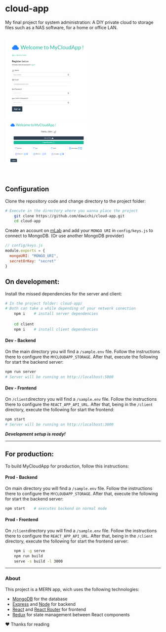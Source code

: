 # cloud-app

My final project for system administration: A DIY private cloud to storage files such as a NAS software, for a home or office LAN.

<br/>
<img src="./sample1.png" alt="app image" width="55%"/>
<img src="./sample2.png" alt="app image" width="55%"/>
<br/><br/><br/>

## Configuration

Clone the repository code and change directory to the project folder:
```bash
# Execute in the directory where you wanna place the project
	git clone https://github.com/dawichi/cloud-app.git
	cd cloud-app
```

Create an account on [mLab](http://mlab.com) and add your `MONGO URI` in `config/keys.js` to connect to MongoDB. (Or use another MongoDB provider)

```javascript
// config/keys.js
module.exports = {
  mongoURI: "MONGO_URI",
  secretOrKey: "secret"
}
```


## On development:

Install the missed dependencies for the server and client:
```bash
# In the project folder: cloud-app/
# Both can take a while depending of your network conection
	npm i    # install server dependencies
	
	cd client
	npm i    # install client dependencies
```


#### Dev - Backend

On the main directory you will find a `/sample.env` file. Follow the instructions there to configure the `MYCLOUDAPP_STORAGE`. After that, execute the following for start the backend server:

```bash
npm run server
# Server will be running on http://localhost:5000
```


#### Dev - Frontend

On `/client`directory you will find a `/sample.env` file. Follow the instructions there to configure the `REACT_APP_API_URL`. After that, being in the `/client` directory, execute the following for start the frontend:

```bash
npm start
# Server will be running on http://localhost:3000
```

***Development setup is ready!***

---


## For production:

To build MyCloudApp for production, follow this instructions:



#### Prod - Backend

On main directory you will find a `/sample.env` file. Follow the instructions there to configure the `MYCLOUDAPP_STORAGE`. After that, execute the following for start the backend server:

```bash
npm start    # executes backend on normal mode
```



#### Prod - Frontend

On `/client`directory you will find a `/sample.env` file. Follow the instructions there to configure the `REACT_APP_API_URL`. After that, being in the `/client` directory, execute the following for start the frontend server:

```bash
	npm i -g serve
	npm run build
	serve -s build -l 3000 
```


---

### About 

This project is a MERN app, wich uses the following technologies:

- [MongoDB](https://www.mongodb.com/) for the database
- [Express](http://expressjs.com/) and [Node](https://nodejs.org/en/) for backend
- [React](https://reactjs.org) and [React Router](https://reacttraining.com/react-router/) for frontend
- [Redux](https://redux.js.org/basics/usagewithreact) for state management between React components


♥ Thanks for reading
